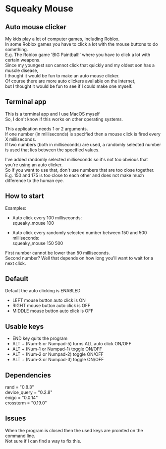 # Squeaky Mouse
## Auto mouse clicker

My kids play a lot of computer games, including Roblox.\
In some Roblox games you have to click a lot with the mouse buttons to do something.\
E.g. The Roblox game 'BIG Paintball!' where you have to click a lot with certain weapons.\
Since my youngest son cannot click that quickly and my oldest son has a muscle disease,\
I thought it would be fun to make an auto mouse clicker.\
Of course there are more auto clickers available on the internet,\
but I thought it would be fun to see if I could make one myself.

## Terminal app
This is a terminal app and I use MacOS myself\
So, I don't know if this works on other operating systems.

This application needs 1 or 2 arguments.\
If one number (in milliseconds) is specified then a mouse click is fired every X milliseconds.\
If two numbers (both in milliseconds) are used, a randomly selected number is used that lies between the specified values.

I've added randomly selected milliseconds so it's not too obvious that you're using an auto clicker.\
So if you want to use that, don't use numbers that are too close together.\
E.g. 150 and 175 is too close to each other and does not make much difference to the human eye.

## How to start
Examples:
* Auto click every 100 milliseconds:\
squeaky_mouse 100

* Auto click every randomly selected number between 150 and 500 milliseconds:\
squeaky_mouse 150 500

First number cannot be lower than 50 milliseconds.\
Second number? Well that depends on how long you'll want to wait for a next click.

## Default
Default the auto clicking is ENABLED
* LEFT mouse button auto click is ON
* RIGHT mouse button auto click is OFF
* MIDDLE mouse button auto click is OFF

## Usable keys
* END key quits the program
* ALT + (Num-5 or Numpad-5) turns ALL auto click ON/OFF
* ALT + (Num-1 or Numpad-1) toggle ON/OFF
* ALT + (Num-2 or Numpad-2) toggle ON/OFF
* ALT + (Num-3 or Numpad-3) toggle ON/OFF

## Dependencies
rand = "0.8.3"\
device_query = "0.2.8"\
enigo = "0.0.14"\
crossterm = "0.19.0"

## Issues
When the program is closed then the used keys are promted on the command line.\
Not sure if I can find a way to fix this.